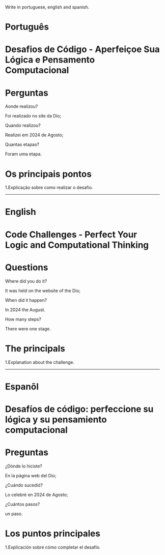 Write in portuguese, english and spanish.

#  Português

# Desafios de Código - Aperfeiçoe Sua Lógica e Pensamento Computacional


# Perguntas

Aonde realizou?

Foi realizado no site da Dio;

Quando realizou?

Realizei em 2024 de Agosto;

Quantas etapas?

Foram uma etapa.

# Os principais pontos

1.Explicação sobre como realizar o desafio.

--------------------------------------------------------------------------------------------------------------------------------

# English

#  Code Challenges - Perfect Your Logic and Computational Thinking


# Questions

Where did you do it?

It was held on the website of the Dio; 

When did it happen?

In 2024 the August.

How many steps?

There were one stage.

# The principals

1.Explanation about the challenge.


--------------------------------------------------------------------------------------------------------------------------------

# Espanõl

#  Desafíos de código: perfeccione su lógica y su pensamiento computacional

# Preguntas

¿Dónde lo hiciste?

En la página web del Dio;

¿Cuándo sucedió?

Lo celebré en 2024 de Agosto;

¿Cuántos pasos?

un paso.

# Los puntos principales

1.Explicación sobre cómo completar el desafío.

